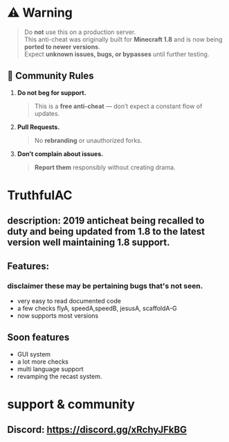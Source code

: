 # ⚠️ **Warning**
> 
> Do **not** use this on a production server.  
> This anti-cheat was originally built for **Minecraft 1.8** and is now being **ported to newer versions**.  
> Expect **unknown issues, bugs, or bypasses** until further testing.

## 🧩 Community Rules

1. **Do not beg for support.**  
   > This is a **free anti-cheat** — don’t expect a constant flow of updates.

2. **Pull Requests.**  
   > No **rebranding** or unauthorized forks.

3. **Don’t complain about issues.**  
   > **Report them** responsibly without creating drama.

# TruthfulAC
## description: 2019 anticheat being recalled to duty and being updated from 1.8 to the latest version well maintaining 1.8 support.

## Features:
### disclaimer these may be pertaining bugs that's not seen. 

- very easy to read documented code
- a few checks flyA, speedA,speedB, jesusA, scaffoldA-G
- now supports most versions

## Soon features
- GUI system
- a lot more checks
- multi language support
- revamping the recast system.

# support & community 
## Discord: https://discord.gg/xRchyJFkBG
